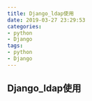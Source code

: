 ```yaml
---
title: Django_ldap使用
date: 2019-03-27 23:29:53
categories:
- python
- Django
tags:
- python
- Django
---
```


## Django_ldap使用

